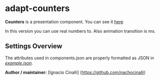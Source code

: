 # adapt-counters
 **Counters** is a presentation component. You can see it [here](https://adaptlearning-no-core.web.app/#/id/po-30)

In this version you can use real numbers to. Also animation transition is ms. 

## Settings Overview
The attributes used in components.json are properly formatted as JSON in [*example.json*](https://github.com/nachocinalli/adapt-counters/blob/master/example.json).


**Author / maintainer:** [Ignacio Cinalli] (https://github.com/nachocinalli)  
